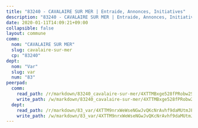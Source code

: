 ```yaml
---
title: "83240 - CAVALAIRE SUR MER | Entraide, Annonces, Initiatives"
description: "83240 - CAVALAIRE SUR MER | Entraide, Annonces, Initiatives"
date: 2020-01-11T14:09:21+09:00
collapsible: false
layout: commune
comm:
  nom: "CAVALAIRE SUR MER"
  slug: cavalaire-sur-mer
  cp: "83240"
dept:
  nom: "Var"
  slug: var
  num: "83"
peerpad:
  comm:
    read_path: /r/markdown/83240_cavalaire-sur-mer/4XTTMBxge528fPRobw2SHuqLGUcbjiWKSAjxt3UQRyM4yBDky
    write_path: /w/markdown/83240_cavalaire-sur-mer/4XTTMBxge528fPRobw2SHuqLGUcbjiWKSAjxt3UQRyM4yBDky-K3TgUgMCUix4FJn4xQoWbGRmNFWvPYumZLZjdSqeXfGTMME9gJLGkW1cVcyiPPtxPtK7LyG3HzTkwW3eqPk5E6FV2NhmgFfMiHMkrnbC3GEG1V1r6z87ESBZJyGn1u5JDQH2xDC1
  dept:
    read_path: /r/markdown/83_var/4XTTM9nrxWeWseNGwJvQKcNrAvhf9daMUtmJFyuTCRVRxiQhJ
    write_path: /w/markdown/83_var/4XTTM9nrxWeWseNGwJvQKcNrAvhf9daMUtmJFyuTCRVRxiQhJ-K3TgTkbV5EeE5ztheh8tn4MGBxq8r8BVQdiSVrn3rAQKUfBUzy1SpnL7kiXYD24VhE1ooCba4S1a12268DXaVL5Dh1W3oDQu8Yj58kjUk3PAVaf4GwZWkisJBFW5Z6TWnf5Ads7a
---
```


